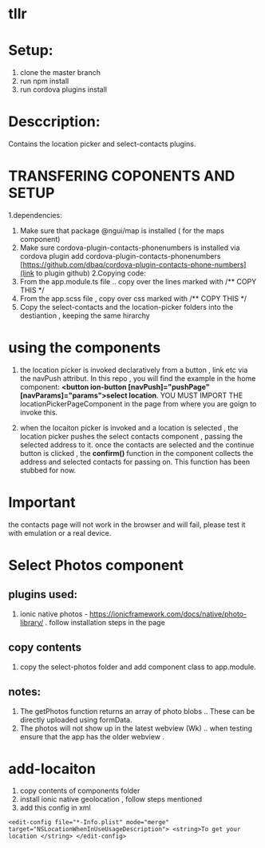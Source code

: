 # tllr
# Setup:
 1. clone the master branch
 2. run npm install 
 3. run cordova plugins install
 
 #  Desccription:
 Contains the location picker and select-contacts plugins.
 
 #  TRANSFERING COPONENTS AND SETUP
 1.dependencies:
  1. Make sure that package @ngui/map is installed ( for the maps component)
  2. Make sure cordova-plugin-contacts-phonenumbers is installed via cordova plugin add cordova-plugin-contacts-phonenumbers
        [https://github.com/dbaq/cordova-plugin-contacts-phone-numbers](link to plugin github)
 2.Copying code:
  1. From the app.module.ts file .. copy over the lines marked with  /** COPY THIS */
  2. From the app.scss file , copy over css marked with  /** COPY THIS */
  3. Copy the select-contacts and the location-picker folders into the destiantion , keeping the same hirarchy
 
 # using the components
 1. the location picker is invoked declaratively from a button , link etc via the navPush attribut. In this repo , you will find the example in the home component:
 **<button ion-button [navPush]="pushPage" [navParams]="params">select location</button>**.
 YOU MUST IMPORT THE locationPickerPageComponent in the page from where you are goign to invoke this.
  
 2. when the locaiton picker is invoked and a location is selected , the location picker pushes the select contacts component , passing the selected address to it.
 once the contacts are selected and the continue button is clicked , the **confirm()** function in the component collects the address and selected contacts for passing on. This function has been stubbed for now.
 
 #  Important 
 the contacts page will not work in the browser and will fail, please test it with emulation or a real device.
 
 # Select Photos component
 
 ## plugins used:
 1. ionic native photos - https://ionicframework.com/docs/native/photo-library/   . follow installation steps in the page
 
 ## copy contents
 1. copy the select-photos folder and add component class to app.module.

## notes:
1. The getPhotos function returns an array of photo blobs .. These can be directly uploaded using formData.
2. The photos will not show up in the latest webview (Wk) .. when testing ensure that the app has the older webview .


# add-locaiton
1. copy contents of components folder 
2. install ionic native geolocation , follow steps mentioned 
3. add this config in xml

`<edit-config file="*-Info.plist" mode="merge" target="NSLocationWhenInUseUsageDescription">
        <string>To get your location </string>
    </edit-config>`